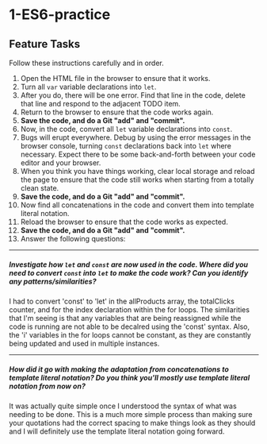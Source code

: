 # 1-ES6-practice

## Feature Tasks

Follow these instructions carefully and in order.

1. Open the HTML file in the browser to ensure that it works.
2. Turn all `var` variable declarations into `let`.
3. After you do, there will be one error. Find that line in the code, delete that line and respond to the adjacent TODO item.
4. Return to the browser to ensure that the code works again.
5. **Save the code, and do a Git "add" and "commit".**
6. Now, in the code, convert all `let` variable declarations into `const`.
7. Bugs will erupt everywhere. Debug by using the error messages in the browser console, turning `const` declarations back into `let` where necessary. Expect there to be some back-and-forth between your code editor and your browser.
8. When you think you have things working, clear local storage and reload the page to ensure that the code still works when starting from a totally clean state.
9. **Save the code, and do a Git "add" and "commit".**
10. Now find all concatenations in the code and convert them into template literal notation.
11. Reload the browser to ensure that the code works as expected.
12. **Save the code, and do a Git "add" and "commit".**
13. Answer the following questions:

---

##### Investigate how `let` and `const` are now used in the code. Where did you need to convert `const` into `let` to make the code work? Can you identify any patterns/similarities?

I had to convert 'const' to 'let' in the allProducts array, the totalClicks counter, and for the index declaration within the for loops. The similarities that I'm seeing is that any variables that are being reassigned while the code is running are not able to be decalred using the 'const' syntax. Also, the 'i' variables in the for loops cannot be constant, as they are constantly being updated and used in multiple instances.

---

##### How did it go with making the adaptation from concatenations to template literal notation? Do you think you'll mostly use template literal notation from now on?

It was actually quite simple once I understood the syntax of what was needing to be done. This is a much more simple process than making sure your quotations had the correct spacing to make things look as they should and I will definitely use the template literal notation going forward.
